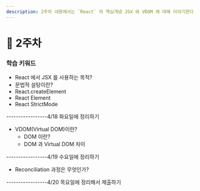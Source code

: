 ```yaml
---
description: 2주차 내용에서는 `React` 의 핵심개념 JSX 와 VDOM 에 대해 이야기한다.
---
```


# 🏁 2주차

### 학습 키워드

* React 에서 JSX 를 사용하는 목적?
* 문법적 설탕이란?
* React.createElement
* React Element
* React StrictMode

\-----------------4/18 화요일에 정리하기

* VDOM(Virtual DOM)이란?
  * DOM 이란?
  * DOM 과 Virtual DOM 차이

\-----------------4/19 수요일에 정리하기

* Reconciliation 과정은 무엇인가?

\-----------------4/20 목요일에 정리해서 제출하기



